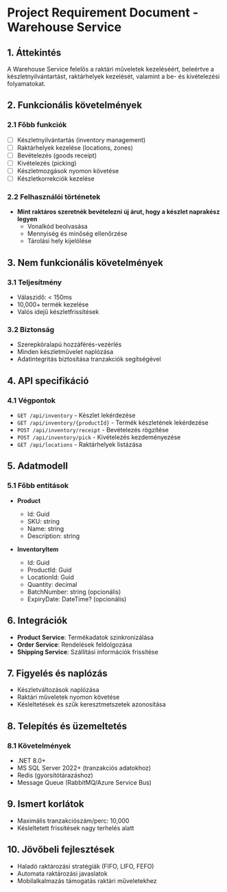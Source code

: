 # Project Requirement Document - Warehouse Service

## 1. Áttekintés
A Warehouse Service felelős a raktári műveletek kezeléséért, beleértve a készletnyilvántartást, raktárhelyek kezelését, valamint a be- és kivételezési folyamatokat.

## 2. Funkcionális követelmények

### 2.1 Főbb funkciók
- [ ] Készletnyilvántartás (inventory management)
- [ ] Raktárhelyek kezelése (locations, zones)
- [ ] Bevételezés (goods receipt)
- [ ] Kivételezés (picking)
- [ ] Készletmozgások nyomon követése
- [ ] Készletkorrekciók kezelése

### 2.2 Felhasználói történetek
- **Mint raktáros szeretnék bevételezni új árut, hogy a készlet naprakész legyen**
  - Vonalkód beolvasása
  - Mennyiség és minőség ellenőrzése
  - Tárolási hely kijelölése

## 3. Nem funkcionális követelmények

### 3.1 Teljesítmény
- Válaszidő: < 150ms
- 10,000+ termék kezelése
- Valós idejű készletfrissítések

### 3.2 Biztonság
- Szerepköralapú hozzáférés-vezérlés
- Minden készletművelet naplózása
- Adatintegritás biztosítása tranzakciók segítségével

## 4. API specifikáció

### 4.1 Végpontok
- `GET /api/inventory` - Készlet lekérdezése
- `GET /api/inventory/{productId}` - Termék készletének lekérdezése
- `POST /api/inventory/receipt` - Bevételezés rögzítése
- `POST /api/inventory/pick` - Kivételezés kezdeményezése
- `GET /api/locations` - Raktárhelyek listázása

## 5. Adatmodell

### 5.1 Főbb entitások
- **Product**
  - Id: Guid
  - SKU: string
  - Name: string
  - Description: string

- **InventoryItem**
  - Id: Guid
  - ProductId: Guid
  - LocationId: Guid
  - Quantity: decimal
  - BatchNumber: string (opcionális)
  - ExpiryDate: DateTime? (opcionális)

## 6. Integrációk
- **Product Service**: Termékadatok szinkronizálása
- **Order Service**: Rendelések feldolgozása
- **Shipping Service**: Szállítási információk frissítése

## 7. Figyelés és naplózás
- Készletváltozások naplózása
- Raktári műveletek nyomon követése
- Késleltetések és szűk keresztmetszetek azonosítása

## 8. Telepítés és üzemeltetés
### 8.1 Követelmények
- .NET 8.0+
- MS SQL Server 2022+ (tranzakciós adatokhoz)
- Redis (gyorsítótárazáshoz)
- Message Queue (RabbitMQ/Azure Service Bus)

## 9. Ismert korlátok
- Maximális tranzakciószám/perc: 10,000
- Késleltetett frissítések nagy terhelés alatt

## 10. Jövőbeli fejlesztések
- Haladó raktározási stratégiák (FIFO, LIFO, FEFO)
- Automata raktározási javaslatok
- Mobilalkalmazás támogatás raktári műveletekhez
